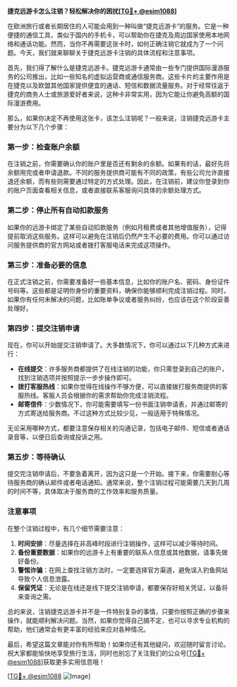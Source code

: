 **捷克远游卡怎么注销？轻松解决你的困扰[[TG💪+ @esim1088](https://t.me/s/esim1088)]**

在欧洲旅行或者长期居住的人可能会用到一种叫做“捷克远游卡”的服务。它是一种便捷的通信工具，类似于国内的手机卡，可以帮助你在捷克及周边国家使用本地网络和通话功能。然而，当你不再需要这张卡时，如何正确注销它就成为了一个问题。今天，我们就来聊聊关于捷克远游卡注销的具体流程和注意事项。

首先，我们得了解什么是捷克远游卡。捷克远游卡通常由一些专门提供国际漫游服务的公司推出，比如一些知名的虚拟运营商或通信服务商。这些卡片的主要作用是在捷克以及欧盟其他国家提供便宜的通话、短信和数据流量服务。对于经常往返于捷克的商务人士或旅游爱好者来说，这种卡非常实用，因为它能让你避免高额的国际漫游费用。

那么，如果你决定不再使用这张卡，该怎么注销呢？一般来说，注销捷克远游卡主要分为以下几个步骤：

### 第一步：检查账户余额
在注销之前，你需要确认你的账户里是否还有剩余的余额。如果有的话，最好先将余额用完或者申请退款。不同的服务提供商可能有不同的政策，有些公司允许直接退还余额，而有些则需要通过特定的方式处理。因此，在注销前，建议你登录到你的账户页面查看相关信息，或者直接联系客服询问具体的余额处理方式。

### 第二步：停止所有自动扣款服务
如果你的远游卡绑定了某些自动扣款服务（例如月租费或者其他增值服务），记得提前取消这些服务。这样可以避免在注销后仍然产生不必要的费用。你可以通过访问服务提供商的官方网站或者拨打客服电话来完成这项操作。

### 第三步：准备必要的信息
在正式注销之前，你需要准备好一些基本信息，比如你的账户名、密码、身份证件号码等。这些都是证明你身份的重要资料，确保你能够顺利完成注销过程。同时，如果你有任何未解决的问题，比如账单争议或者服务纠纷，也应该在这个阶段妥善处理好。

### 第四步：提交注销申请
现在，你可以开始提交注销申请了。大多数情况下，你可以通过以下几种方式来进行：

- **在线提交**：许多服务商都提供了在线注销的功能，你只需登录到自己的账户，找到注销选项并按照提示一步步操作即可。
- **拨打客服热线**：如果你觉得在线操作不够方便，可以直接拨打服务商提供的客服热线。客服人员会根据你的需求帮助你完成注销流程。
- **邮寄信件**：少数情况下，你可能需要填写一份书面注销申请表，并通过邮寄的方式寄送给服务商。不过这种方式比较少见，一般适用于特殊情况。

无论采用哪种方式，都要注意保存相关的沟通记录，包括电子邮件、短信或者通话录音等，以便日后查询或投诉之用。

### 第五步：等待确认
提交完注销申请后，不要急着离开，因为这只是一个开始。接下来，你需要耐心等待服务商的确认邮件或者电话通知。通常来说，整个注销过程可能需要几天到几周的时间不等，具体取决于服务商的工作效率和服务质量。

### 注意事项

在整个注销过程中，有几个细节需要注意：

1. **时间安排**：尽量选择在非高峰时段进行注销操作，这样可以减少等待时间。
2. **备份重要数据**：如果你的远游卡上有重要的联系人信息或其他数据，请事先做好备份。
3. **警惕诈骗**：在网上查找注销方法时，一定要选择官方渠道，避免误入钓鱼网站导致个人信息泄露。
4. **保留凭证**：无论是在线还是线下提交注销申请，都要保存好相关凭证，以备将来查询之需。

总的来说，注销捷克远游卡并不是一件特别复杂的事情，只要你按照正确的步骤来操作，就能顺利解决问题。当然，如果你觉得自己搞不定，也可以寻求专业机构的帮助，他们通常会有更丰富的经验来应对各种情况。

最后，希望这篇文章能对你有所帮助！如果你还有其他疑问，欢迎随时留言讨论。祝大家都能愉快地享受旅行生活，同时也别忘了关注我们的公众号[[TG💪+ @esim1088](https://t.me/s/esim1088)]获取更多实用信息哦！

[[TG💪+ @esim1088](https://t.me/s/esim1088) ![Image](https://i.postimg.cc/4NQfJmqS/Snipaste-2025-05-13-00-14-12.png)]